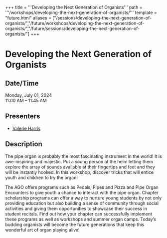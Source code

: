 +++
title = '''Developing the Next Generation of Organists'''
path = '''/workshops/developing-the-next-generation-of-organists/'''
template = "future.html"
aliases = ["/sessions/developing-the-next-generation-of-organists/","/future/workshops/developing-the-next-generation-of-organists/","/future/sessions/developing-the-next-generation-of-organists/"]
+++

<h1>Developing the Next Generation of Organists</h1>

<h2>Date/Time</h2>
<p>Monday, July 01, 2024<br>
11:00 AM – 11:45 AM</p>
<h2>Presenters</h2>
<ul>
<li><a href="/presenters/valerie-harris/">Valerie Harris</a></li>
</ul>
<h2>Description</h2>

The pipe organ is probably the most fascinating instrument in the world! It is awe-inspiring and majestic. Put a young person at the helm letting them explore the array of sounds available at their fingertips and feet and they will be instantly hooked. In this workshop, discover tricks that will entice youth and children to try the organ!

The AGO offers programs such as Pedals, Pipes and Pizza and Pipe Organ Encounters to give youth a chance to interact with the pipe organ.  Chapter scholarship programs can offer a way to nurture young students by not only providing education but also building a sense of community through social activities and giving them opportunities to showcase their success in student recitals. Find out how your chapter can successfully implement these programs as well as workshops and summer organ camps. Today’s budding organists will become the future generations that keep this wonderful art of organ playing alive!


